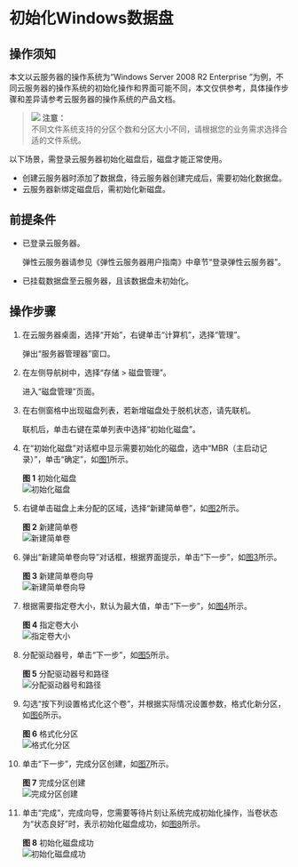 # 初始化Windows数据盘<a name="ZH-CN_TOPIC_0081591945"></a>

## 操作须知<a name="section35823022"></a>

本文以云服务器的操作系统为“Windows Server 2008 R2 Enterprise ”为例，不同云服务器的操作系统的初始化操作和界面可能不同，本文仅供参考，具体操作步骤和差异请参考云服务器的操作系统的产品文档。

>![](public_sys-resources/icon-notice.gif) **注意：**   
>不同文件系统支持的分区个数和分区大小不同，请根据您的业务需求选择合适的文件系统。  

以下场景，需登录云服务器初始化磁盘后，磁盘才能正常使用。

-   创建云服务器时添加了数据盘，待云服务器创建完成后，需要初始化数据盘。
-   云服务器新绑定磁盘后，需初始化新磁盘。

## 前提条件<a name="section53971742"></a>

-   已登录云服务器。

    弹性云服务器请参见《弹性云服务器用户指南》中章节“登录弹性云服务器”。


-   已挂载数据盘至云服务器，且该数据盘未初始化。

## 操作步骤<a name="section15983633"></a>

1.  在云服务器桌面，选择“开始”，右键单击“计算机”，选择“管理”。

    弹出“服务器管理器”窗口。

2.  在左侧导航树中，选择“存储 \> 磁盘管理”。

    进入“磁盘管理”页面。

3.  在右侧窗格中出现磁盘列表，若新增磁盘处于脱机状态，请先联机。

    联机后，单击右键在菜单列表中选择“初始化磁盘”。

4.  在“初始化磁盘”对话框中显示需要初始化的磁盘，选中“MBR（主启动记录）”，单击“确定”，如[图1](#fig51209068112252)所示。

    **图 1**  初始化磁盘<a name="fig51209068112252"></a>  
    ![](figures/初始化磁盘.png "初始化磁盘")

5.  右键单击磁盘上未分配的区域，选择“新建简单卷”，如[图2](#fig8222462112252)所示。

    **图 2**  新建简单卷<a name="fig8222462112252"></a>  
    ![](figures/新建简单卷.png "新建简单卷")

6.  弹出“新建简单卷向导”对话框，根据界面提示，单击“下一步”，如[图3](#fig62637499112252)所示。

    **图 3**  新建简单卷向导<a name="fig62637499112252"></a>  
    ![](figures/新建简单卷向导.png "新建简单卷向导")

7.  根据需要指定卷大小，默认为最大值，单击“下一步”，如[图4](#fig43805274112252)所示。

    **图 4**  指定卷大小<a name="fig43805274112252"></a>  
    ![](figures/指定卷大小.png "指定卷大小")

8.  分配驱动器号，单击“下一步”，如[图5](#fig13573293112252)所示。

    **图 5**  分配驱动器号和路径<a name="fig13573293112252"></a>  
    ![](figures/分配驱动器号和路径.png "分配驱动器号和路径")

9.  勾选“按下列设置格式化这个卷”，并根据实际情况设置参数，格式化新分区，如[图6](#fig33550467114121)所示。

    **图 6**  格式化分区<a name="fig33550467114121"></a>  
    ![](figures/格式化分区.png "格式化分区")

10. 单击“下一步”，完成分区创建，如[图7](#fig19942051114314)所示。

    **图 7**  完成分区创建<a name="fig19942051114314"></a>  
    ![](figures/完成分区创建.png "完成分区创建")

11. 单击“完成”，完成向导，您需要等待片刻让系统完成初始化操作，当卷状态为“状态良好”时，表示初始化磁盘成功，如[图8](#fig7558255112252)所示。

    **图 8**  初始化磁盘成功<a name="fig7558255112252"></a>  
    ![](figures/初始化磁盘成功.png "初始化磁盘成功")


